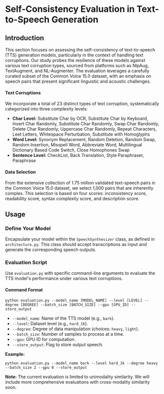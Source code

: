 # Self-Consistency Evaluation in Text-to-Speech Generation

## Introduction

This section focuses on assessing the self-consistency of text-to-speech (TTS) generation models, particularly in the context of handling text corruptions. Our study probes the resilience of these models against various text corruption types, sourced from platforms such as NlpAug, TextAugment, and NL-Augmenter. The evaluation leverages a carefully curated subset of the Common Voice 15.0 dataset, with an emphasis on speech pairs that present significant linguistic and acoustic challenges.

#### Text Corruptions

We incorporate a total of 23 distinct types of text corruption, systematically categorized into three complexity levels:

- **Char Level:** Substitute Char by OCR, Substitute Char by Keyboard, Insert Char Randomly, Substitute Char Randomly, Swap Char Randomly, Delete Char Randomly, Uppercase Char Randomly, Repeat Characters, Leet Letters, Whitespace Perturbation, Substitute with Homoglyphs
- **Word Level:** Synonym Replacement, Random Deletion, Random Swap, Random Insertion, Misspell Word, Abbreviate Word, Multilingual Dictionary Based Code Switch, Close Homophones Swap
- **Sentence Level:** CheckList, Back Translation, Style Paraphraser, Paraphrase

#### Data Selection

From the extensive collection of 1.75 million validated text-speech pairs in the Common Voice 15.0 dataset, we select 1,000 pairs that are inherently complex. This selection is based on four scores: inconsistency score, readability score, syntax complexity score, and description score.

## Usage

### Define Your Model

Encapsulate your model within the `SpeechSynthesizer` class, as defined in `architecture.py`. This class should accept transcriptions as input and generate the corresponding speech outputs.

### Evaluation Script

Use `evaluation.py` with specific command-line arguments to evaluate the TTS model's performance under various text corruptions.

#### Command Format

```
python evaluation.py --model_name [MODEL_NAME] --level [LEVEL] --degree [DEGREE] --batch_size [BATCH_SIZE] --gpu [GPU_ID] --store_output
```

- `--model_name`: Name of the TTS model (e.g., `bark`).
- `--level`: Dataset level (e.g., `hard_1k`).
- `--degree`: Degree of data manipulation (choices: `heavy`, `light`).
- `--batch_size`: Number of samples to process at a time.
- `--gpu`: GPU ID for computation.
- `--store_output`: Flag to store output speech.

**Example:**

```
python evaluation.py --model_name bark --level hard_1k --degree heavy --batch_size 2 --gpu 0 --store_output
```

**Note:** The current evaluation is limited to unimodality similarity. We will include more comprehensive evaluations with cross-modality similarity soon.